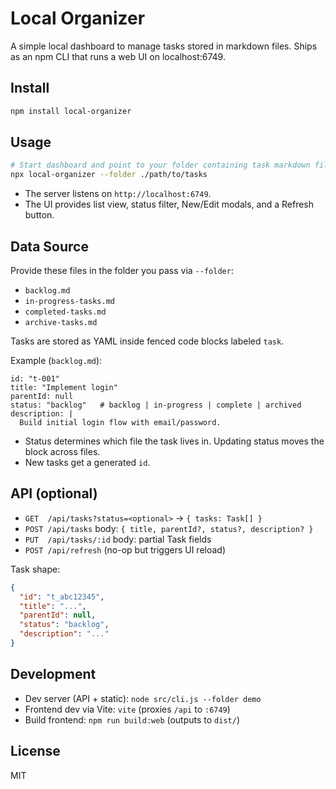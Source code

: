 # Local Organizer

A simple local dashboard to manage tasks stored in markdown files. Ships as an npm CLI that runs a web UI on localhost:6749.

## Install

```bash
npm install local-organizer
```

## Usage

```bash
# Start dashboard and point to your folder containing task markdown files
npx local-organizer --folder ./path/to/tasks
```

- The server listens on `http://localhost:6749`.
- The UI provides list view, status filter, New/Edit modals, and a Refresh button.

## Data Source

Provide these files in the folder you pass via `--folder`:
- `backlog.md`
- `in-progress-tasks.md`
- `completed-tasks.md`
- `archive-tasks.md`

Tasks are stored as YAML inside fenced code blocks labeled `task`.

Example (`backlog.md`):

```task
id: "t-001"
title: "Implement login"
parentId: null
status: "backlog"   # backlog | in-progress | complete | archived
description: |
  Build initial login flow with email/password.
```

- Status determines which file the task lives in. Updating status moves the block across files.
- New tasks get a generated `id`.

## API (optional)

- `GET  /api/tasks?status=<optional>` → `{ tasks: Task[] }`
- `POST /api/tasks` body: `{ title, parentId?, status?, description? }`
- `PUT  /api/tasks/:id` body: partial Task fields
- `POST /api/refresh` (no-op but triggers UI reload)

Task shape:
```json
{
  "id": "t_abc12345",
  "title": "...",
  "parentId": null,
  "status": "backlog",
  "description": "..."
}
```

## Development

- Dev server (API + static): `node src/cli.js --folder demo`
- Frontend dev via Vite: `vite` (proxies `/api` to `:6749`)
- Build frontend: `npm run build:web` (outputs to `dist/`)

## License

MIT